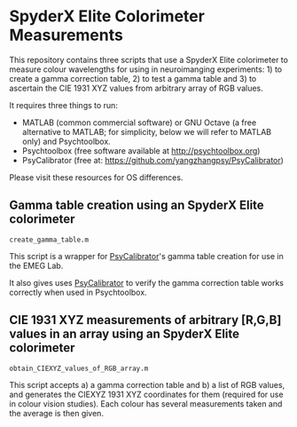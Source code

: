 
# SpyderX Elite Colorimeter Measurements

This repository contains three scripts that use a SpyderX Elite colorimeter to measure colour wavelengths for using in neuroimanging experiments: 1) to create a gamma correction table, 2) to test a gamma table and 3) to ascertain the CIE 1931 XYZ values from arbitrary array of RGB values.

It requires three things to run:

 - MATLAB (common commercial software) or GNU Octave (a free alternative to MATLAB; for simplicity, below we will refer to MATLAB only) and Psychtoolbox.
 - Psychtoolbox (free software available at http://psychtoolbox.org)
 - PsyCalibrator (free at: https://github.com/yangzhangpsy/PsyCalibrator)

Please visit these resources for OS differences.

## Gamma table creation using an SpyderX Elite colorimeter

`create_gamma_table.m`

This script is a wrapper for [PsyCalibrator](https://github.com/yangzhangpsy/PsyCalibrator)'s gamma table creation for use in the EMEG Lab.

It also gives uses [PsyCalibrator](https://github.com/yangzhangpsy/PsyCalibrator) to verify the gamma correction table works correctly when used in Psychtoolbox.

## CIE 1931 XYZ measurements of arbitrary [R,G,B] values in an array using an SpyderX Elite colorimeter

`obtain_CIEXYZ_values_of_RGB_array.m`

This script accepts a) a gamma correction table and b) a list of RGB values, and generates the CIEXYZ 1931 XYZ coordinates for them (required for use in colour vision studies). Each colour has several measurements taken and the average is then given.
